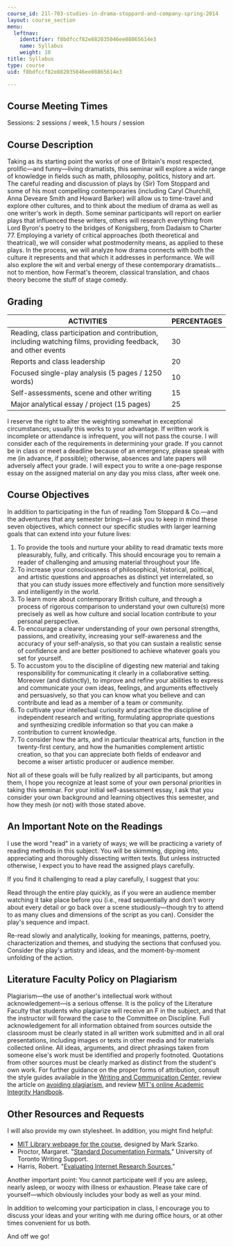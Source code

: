 ```yaml
---
course_id: 21l-703-studies-in-drama-stoppard-and-company-spring-2014
layout: course_section
menu:
  leftnav:
    identifier: f8bdfccf82e882035046ee08865614e3
    name: Syllabus
    weight: 10
title: Syllabus
type: course
uid: f8bdfccf82e882035046ee08865614e3

---
```


Course Meeting Times
--------------------

Sessions: 2 sessions / week, 1.5 hours / session

Course Description
------------------

Taking as its starting point the works of one of Britain's most respected, prolific—and funny—living dramatists, this seminar will explore a wide range of knowledge in fields such as math, philosophy, politics, history and art. The careful reading and discussion of plays by (Sir) Tom Stoppard and some of his most compelling contemporaries (including Caryl Churchill, Anna Deveare Smith and Howard Barker) will allow us to time-travel and explore other cultures, and to think about the medium of drama as well as one writer's work in depth. Some seminar participants will report on earlier plays that influenced these writers, others will research everything from Lord Byron's poetry to the bridges of Konigsberg, from Dadaism to Charter 77. Employing a variety of critical approaches (both theoretical and theatrical), we will consider what postmodernity means, as applied to these plays. In the process, we will analyze how drama connects with both the culture it represents and that which it addresses in performance. We will also explore the wit and verbal energy of these contemporary dramatists…not to mention, how Fermat's theorem, classical translation, and chaos theory become the stuff of stage comedy.

Grading
-------

| ACTIVITIES | PERCENTAGES |
| --- | --- |
| Reading, class participation and contribution, including watching films, providing feedback, and other events | 30 |
| Reports and class leadership | 20 |
| Focused single-play analysis (5 pages / 1250 words) | 10 |
| Self-assessments, scene and other writing | 15 |
| Major analytical essay / project (15 pages) | 25 

I reserve the right to alter the weighting somewhat in exceptional circumstances; usually this works to your advantage. If written work is incomplete or attendance is infrequent, you will not pass the course. I will consider each of the requirements in determining your grade. If you cannot be in class or meet a deadline because of an emergency, please speak with me (in advance, if possible); otherwise, absences and late papers will adversely affect your grade. I will expect you to write a one-page response essay on the assigned material on any day you miss class, after week one.

Course Objectives
-----------------

In addition to participating in the fun of reading Tom Stoppard & Co.—and the adventures that any semester brings—I ask you to keep in mind these seven objectives, which connect our specific studies with larger learning goals that can extend into your future lives:

1.  To provide the tools and nurture your ability to read dramatic texts more pleasurably, fully, and critically. This should encourage you to remain a reader of challenging and amusing material throughout your life.
2.  To increase your consciousness of philosophical, historical, political, and artistic questions and approaches as distinct yet interrelated, so that you can study issues more effectively and function more sensitively and intelligently in the world.
3.  To learn more about contemporary British culture, and through a process of rigorous comparison to understand your own culture(s) more precisely as well as how culture and social location contribute to your personal perspective.
4.  To encourage a clearer understanding of your own personal strengths, passions, and creativity, increasing your self-awareness and the accuracy of your self-analysis, so that you can sustain a realistic sense of confidence and are better positioned to achieve whatever goals you set for yourself.
5.  To accustom you to the discipline of digesting new material and taking responsibility for communicating it clearly in a collaborative setting. Moreover (and distinctly), to improve and refine your abilities to express and communicate your own ideas, feelings, and arguments effectively and persuasively, so that you can know what you believe and can contribute and lead as a member of a team or community.
6.  To cultivate your intellectual curiosity and practice the discipline of independent research and writing, formulating appropriate questions and synthesizing credible information so that you can make a contribution to current knowledge.
7.  To consider how the arts, and in particular theatrical arts, function in the twenty-first century, and how the humanities complement artistic creation, so that you can appreciate both fields of endeavor and become a wiser artistic producer or audience member.

Not all of these goals will be fully realized by all participants, but among them, I hope you recognize at least some of your own personal priorities in taking this seminar. For your initial self-assessment essay, I ask that you consider your own background and learning objectives this semester, and how they mesh (or not) with those stated above.

An Important Note on the Readings
---------------------------------

I use the word "read" in a variety of ways; we will be practicing a variety of reading methods in this subject. You will be skimming, dipping into, appreciating and thoroughly dissecting written texts. But unless instructed otherwise, I expect you to have read the assigned plays carefully.

If you find it challenging to read a play carefully, I suggest that you:

Read through the entire play quickly, as if you were an audience member watching it take place before you (i.e., read sequentially and don't worry about every detail or go back over a scene studiously—though try to attend to as many clues and dimensions of the script as you can). Consider the play's sequence and impact.

Re-read slowly and analytically, looking for meanings, patterns, poetry, characterization and themes, and studying the sections that confused you. Consider the play's artistry and ideas, and the moment-by-moment unfolding of the action.

Literature Faculty Policy on Plagiarism
---------------------------------------

Plagiarism—the use of another's intellectual work without acknowledgement—is a serious offense. It is the policy of the Literature Faculty that students who plagiarize will receive an F in the subject, and that the instructor will forward the case to the Committee on Discipline. Full acknowledgement for all information obtained from sources outside the classroom must be clearly stated in all written work submitted and in all oral presentations, including images or texts in other media and for materials collected online. All ideas, arguments, and direct phrasings taken from someone else's work must be identified and properly footnoted. Quotations from other sources must be clearly marked as distinct from the student's own work. For further guidance on the proper forms of attribution, consult the style guides available in the [Writing and Communication Center](http://cmsw.mit.edu/writing-and-communication-center/resources/), review the article on [avoiding plagiarism](http://cmsw.mit.edu/writing-and-communication-center/avoiding-plagiarism/), and review [MIT's online Academic Integrity Handbook](http://integrity.mit.edu/).

Other Resources and Requests
----------------------------

I will also provide my own stylesheet. In addition, you might find helpful:

*   [MIT Library webpage for the course](http://libguides.mit.edu/stoppard), designed by Mark Szarko.
*   Proctor, Margaret. "[Standard Documentation Formats.](http://www.writing.utoronto.ca/advice/using-sources/documentation)" University of Toronto Writing Support. 
*   Harris, Robert. "[Evaluating Internet Research Sources.](http://www.virtualsalt.com/evalu8it.htm)" 

Another important point: You cannot participate well if you are asleep, nearly asleep, or woozy with illness or exhaustion. Please take care of yourself—which obviously includes your body as well as your mind.

In addition to welcoming your participation in class, I encourage you to discuss your ideas and your writing with me during office hours, or at other times convenient for us both.

And off we go!